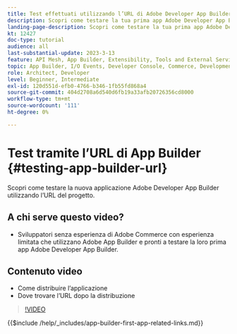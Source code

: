 ```yaml
---
title: Test effettuati utilizzando l’URL di Adobe Developer App Builder
description: Scopri come testare la tua prima app Adobe Developer App Builder dall’URL di App Builder fornito per il progetto.
landing-page-description: Scopri come testare la tua prima app Adobe Developer App Builder dall’URL fornito dal progetto.
kt: 12427
doc-type: tutorial
audience: all
last-substantial-update: 2023-3-13
feature: API Mesh, App Builder, Extensibility, Tools and External Services, Backend Development
topic: App Builder, I/O Events, Developer Console, Commerce, Development, Integrations
role: Architect, Developer
level: Beginner, Intermediate
exl-id: 120d551d-efb0-4766-b346-1fb55fd868a4
source-git-commit: 404d2708a6d540d6fb19a33afb20726356cd8000
workflow-type: tm+mt
source-wordcount: '111'
ht-degree: 0%

---
```


# Test tramite l’URL di App Builder {#testing-app-builder-url}

Scopri come testare la nuova applicazione Adobe Developer App Builder utilizzando l’URL del progetto.

## A chi serve questo video?

* Sviluppatori senza esperienza di Adobe Commerce con esperienza limitata che utilizzano Adobe App Builder e pronti a testare la loro prima app Adobe Developer App Builder.

## Contenuto video

* Come distribuire l’applicazione
* Dove trovare l’URL dopo la distribuzione

>[!VIDEO](https://video.tv.adobe.com/v/3416664?quality=12&learn=on)

{{$include /help/_includes/app-builder-first-app-related-links.md}}
